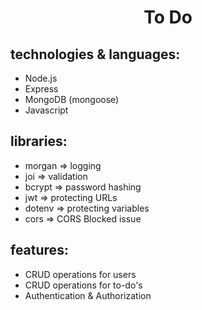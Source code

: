 <h1 align="center">To Do</h1>

## technologies & languages:

- Node.js
- Express
- MongoDB (mongoose)
- Javascript

## libraries:

- morgan => logging
- joi => validation
- bcrypt => password hashing
- jwt => protecting URLs
- dotenv => protecting variables
- cors => CORS Blocked issue

## features:

- CRUD operations for users
- CRUD operations for to-do's
- Authentication & Authorization
